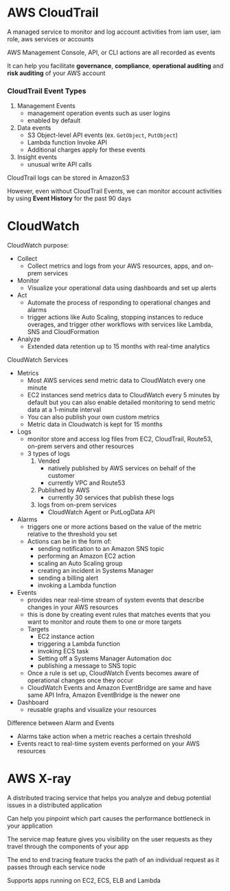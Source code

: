 # AWS CloudTrail

A managed service to monitor and log account activities from iam user, iam role, aws services or accounts

AWS Management Console, API, or CLI actions are all recorded as events

It can help you facilitate **governance**, **compliance**, **operational auditing** and **risk auditing** of your AWS account

### CloudTrail Event Types

1. Management Events
    - management operation events such as user logins
    - enabled by default
2. Data events
    - S3 Object-level API events (ex. `GetObject`, `PutObject`)
    - Lambda function Invoke API
    - Additional charges apply for these events
3. Insight events
    - unusual write API calls


CloudTrail logs can be stored in AmazonS3

However, even without CloudTrail Events, we can monitor account activities by using **Event History** for the past 90 days


# CloudWatch

CloudWatch purpose:
- Collect
    - Collect metrics and logs from your AWS resources, apps, and on-prem services
- Monitor
    - Visualize your operational data using dashboards and set up alerts
- Act
    - Automate the process of responding to operational changes and alarms
    - trigger actions like Auto Scaling, stopping instances to reduce overages, and trigger other workflows with services like Lambda, SNS and CloudFormation
- Analyze
    - Extended data retention up to 15 months with real-time analytics


CloudWatch Services
- Metrics
    - Most AWS services send metric data to CloudWatch every one minute
    - EC2 instances send metrics data to CloudWatch every 5 minutes by default but you can also enable detailed monitoring to send metric data at a 1-minute interval
    - You can also publish your own custom metrics
    - Metric data in Cloudwatch is kept for 15 months
- Logs
    - monitor store and access log files from EC2, CloudTrail, Route53, on-prem servers and other resources
    - 3 types of logs
        1. Vended
            - natively published by AWS services on behalf of the customer
            - currently VPC and Route53
        2. Published by AWS
            - currently 30 services that publish these logs
        3. logs from on-prem services
            - CloudWatch Agent or PutLogData API
- Alarms
    - triggers one or more actions based on the value of the metric relative to the threshold you set
    - Actions can be in the form of:
        - sending notification to an Amazon SNS topic
        - performing an Amazon EC2 action
        - scaling an Auto Scaling group
        - creating an incident in Systems Manager
        - sending a billing alert
        - invoking a Lambda function
- Events
    - provides near real-time stream of system events that describe changes in your AWS resources
    - this is done by creating event rules that matches events that you want to monitor and route them to one or more targets
    - Targets
        - EC2 instance action
        - triggering a Lambda function
        - invoking ECS task
        - Setting off a Systems Manager Automation doc
        - publishing a message to SNS topic
    - Once a rule is set up, CloudWatch Events becomes aware of operational changes once they occur
    - CloudWatch Events and Amazon EventBridge are same and have same API Infra, Amazon EventBridge is the newer one
- Dashboard
    - reusable graphs and visualize your resources


Difference between Alarm and Events
- Alarms take action when a metric reaches a certain threshold
- Events react to real-time system events performed on your AWS resources


# AWS X-ray

A distributed tracing service that helps you analyze and debug potential issues in a distributed application

Can help you pinpoint which part causes the performance bottleneck in your application

The service map feature gives you visibility on the user requests as they travel through the components of your app

The end to end tracing feature tracks the path of an individual request as it passes through each service node

Supports apps running on EC2, ECS, ELB and Lambda
